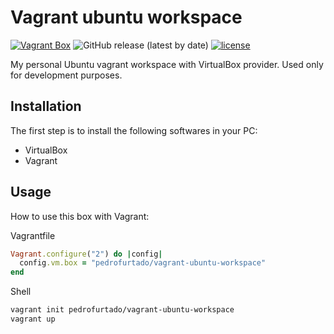 # Vagrant ubuntu workspace

[![Vagrant Box](https://github.com/pedrofurtado/vagrant-ubuntu-workspace/actions/workflows/vagrant.yml/badge.svg)](https://github.com/pedrofurtado/vagrant-ubuntu-workspace/actions/workflows/vagrant.yml)
![GitHub release (latest by date)](https://img.shields.io/github/v/release/pedrofurtado/vagrant-ubuntu-workspace)
[![license](https://img.shields.io/github/license/pedrofurtado/vagrant-ubuntu-workspace.svg)]()

My personal Ubuntu vagrant workspace with VirtualBox provider. Used only for development purposes.

## Installation

The first step is to install the following softwares in your PC:

- VirtualBox
- Vagrant

## Usage

How to use this box with Vagrant:

Vagrantfile

```ruby
Vagrant.configure("2") do |config|
  config.vm.box = "pedrofurtado/vagrant-ubuntu-workspace"
end
```

Shell

```bash
vagrant init pedrofurtado/vagrant-ubuntu-workspace
vagrant up
```
